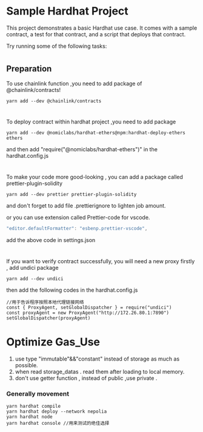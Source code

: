 # Sample Hardhat Project

This project demonstrates a basic Hardhat use case. It comes with a sample contract, a test for that contract, and a script that deploys that contract.

Try running some of the following tasks:

#

## Preparation

To use chainlink function ,you need to add package of @chainlink/contracts!

```shell
yarn add --dev @chainlink/contracts
```

#

To deploy contract within hardhat project ,you need to add package

```shell
yarn add --dev @nomiclabs/hardhat-ethers@npm:hardhat-deploy-ethers ethers
```

and then add "require("@nomiclabs/hardhat-ethers")" in the hardhat.config.js

#

To make your code more good-looking , you can add a package called prettier-plugin-solidity

```shell
yarn add --dev prettier prettier-plugin-solidity
```
and don't forget to add file .prettierignore  to lighten job amount.


or you can use extension called Prettier-code for vscode.
```js
"editor.defaultFormatter": "esbenp.prettier-vscode",
```
add the above code in settings.json
#
If you want to verify contract successfully, you will need a new proxy 
firstly , add undici package
```shell
yarn add --dev undici
```
then add the following codes in the hardhat.config.js
```
//用于告诉程序按照本地代理链接网络
const { ProxyAgent, setGlobalDispatcher } = require("undici")
const proxyAgent = new ProxyAgent("http://172.26.80.1:7890")
setGlobalDispatcher(proxyAgent)
```

#

#

# Optimize Gas_Use

1. use type "immutable"&&"constant" instead of storage as much as possible.
2. when read storage_datas . read them after loading to local memory.
3. don't use getter function , instead of public ,use private .

### Generally movement

```shell
yarn hardhat compile
yarn hardhat deploy --network nepolia
yarn hardhat node
yarn hardhat console //用来测试的绝佳选择
```
